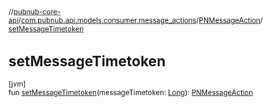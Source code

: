 //[pubnub-core-api](../../../index.md)/[com.pubnub.api.models.consumer.message_actions](../index.md)/[PNMessageAction](index.md)/[setMessageTimetoken](set-message-timetoken.md)

# setMessageTimetoken

[jvm]\
fun [setMessageTimetoken](set-message-timetoken.md)(messageTimetoken: [Long](https://kotlinlang.org/api/latest/jvm/stdlib/kotlin/-long/index.html)): [PNMessageAction](index.md)
